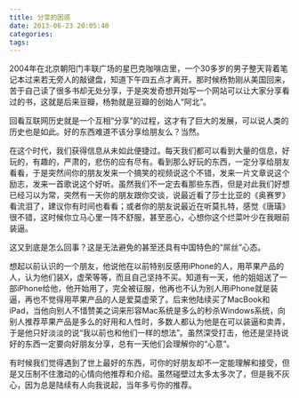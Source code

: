 ```yaml
---
title: 分享的困惑
date: 2013-06-23 20:05:40
categories:
tags:
---
```


2004年在北京朝阳门丰联广场的星巴克咖啡店里，一个30多岁的男子整天背着笔记本过来若无旁人的敲键盘，知道下午四五点才离开。那时候杨勃刚从美国回来，苦于自己读了很多书却无处分享，于是突发奇想开始写一个网站可以让大家分享看过的书，这就是后来豆瓣，杨勃就是豆瓣的创始人“阿北”。

回看互联网历史就是一个互相“分享”的过程，这才有了巨大的发展，可以说人类的历史也是如此。好的东西难道不该分享给朋友么？当然。

在这个时代，我们获得信息从未如此便捷过。每天我们都可以看到大量的信息，好玩的，有趣的，严肃的，悲伤的应有尽有。看到那么好玩的东西，一定分享给朋友看看，于是突然间你的朋友发来一个搞笑的视频说这个不错，发来一片文章说这个励志，发来一首歌说这个好听。虽然我们不一定去看那些东西，但是对此我们好想已经习以为常，突然有一天你的朋友跟你交谈，说最近看了莎士比亚的《奥赛罗》看流泪了，建议你有时间也看看；或者你的朋友说最近在听莫扎特，感觉《唐璜》很不错，这时候你立马心里一阵不舒服，甚至恶心，心想你这个烂菜叶少在我眼前装逼。

这又到底是怎么回事？这是无法避免的甚至还具有中国特色的“屌丝”心态。

想起以前认识的一个朋友，他说他在以前特别反感用iPhone的人，用苹果产品的人，认为他们装X，虚荣等等，而且自己坚持不买。知道有一天，他的姐姐送了一部iPhone给他，他开始用了，完全被征服，他再也不认为别人用iPhone就是装逼，再也不觉得用苹果产品的人是爱莫虚荣了。后来他陆续买了MacBook和iPad，当他向别人不惜赞美之词来形容Mac系统是多么的秒杀Windows系统，向别人推荐苹果产品是多么的好用和人性时，多数人都认为他是在可以装逼和卖弄，于是他只好淡淡的说“我以前也和他们一样的想法”。虽然深受打击，他还是坚持说好的东西一定要向好朋友分享，总有一天他们会理解你的“心意”。

有时候我们觉得遇到了世上最好的东西，可你的好朋友却不一定能理解和接受，但是又压制不住激动的心情向他推荐和介绍。虽然碰壁过太多太多次了，但是我不灰心，因为总是陆续有人向我说起，当年多亏你的推荐。 